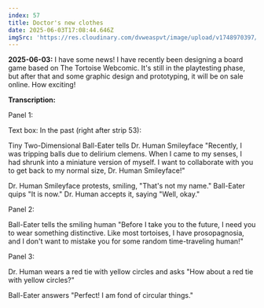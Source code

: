 ```yaml
---
index: 57
title: Doctor's new clothes
date: 2025-06-03T17:08:44.646Z
imgSrc: 'https://res.cloudinary.com/dvweaspvt/image/upload/v1748970397/057_zp2n2f.png'
---
```


**2025-06-03:** I have some news! I have recently been designing a board game based on The Tortoise Webcomic. It's still in the playtesting phase, but after that and some graphic design and prototyping, it will be on sale online. How exciting!

**Transcription:**

Panel 1:

Text box: In the past (right after strip 53):

Tiny Two-Dimensional Ball-Eater tells Dr. Human Smileyface "Recently, I was tripping balls due to delirium clemens. When I came to my senses, I had shrunk into a miniature version of myself. I want to collaborate with you to get back to my normal size, Dr. Human Smileyface!"

Dr. Human Smileyface protests, smiling, "That's not my name." Ball-Eater quips "It is now." Dr. Human accepts it, saying "Well, okay."

Panel 2:

Ball-Eater tells the smiling human "Before I take you to the future, I need you to wear something distinctive. Like most tortoises, I have prosopagnosia, and I don't want to mistake you for some random time-traveling human!"

Panel 3:

Dr. Human wears a red tie with yellow circles and asks "How about a red tie with yellow circles?"

Ball-Eater answers "Perfect! I am fond of circular things."
